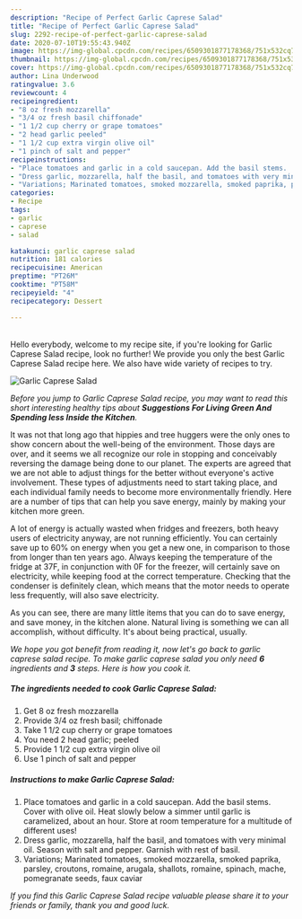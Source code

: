```yaml
---
description: "Recipe of Perfect Garlic Caprese Salad"
title: "Recipe of Perfect Garlic Caprese Salad"
slug: 2292-recipe-of-perfect-garlic-caprese-salad
date: 2020-07-10T19:55:43.940Z
image: https://img-global.cpcdn.com/recipes/6509301877178368/751x532cq70/garlic-caprese-salad-recipe-main-photo.jpg
thumbnail: https://img-global.cpcdn.com/recipes/6509301877178368/751x532cq70/garlic-caprese-salad-recipe-main-photo.jpg
cover: https://img-global.cpcdn.com/recipes/6509301877178368/751x532cq70/garlic-caprese-salad-recipe-main-photo.jpg
author: Lina Underwood
ratingvalue: 3.6
reviewcount: 4
recipeingredient:
- "8 oz fresh mozzarella"
- "3/4 oz fresh basil chiffonade"
- "1 1/2 cup cherry or grape tomatoes"
- "2 head garlic peeled"
- "1 1/2 cup extra virgin olive oil"
- "1 pinch of salt and pepper"
recipeinstructions:
- "Place tomatoes and garlic in a cold saucepan. Add the basil stems.  Cover with olive oil. Heat slowly below a simmer until garlic is caramelized, about an hour. Store at room temperature for a multitude of different uses!"
- "Dress garlic, mozzarella, half the basil, and tomatoes with very minimal oil. Season with salt and pepper. Garnish with rest of basil."
- "Variations; Marinated tomatoes, smoked mozzarella, smoked paprika, parsley, croutons, romaine, arugala, shallots, romaine, spinach, mache, pomegranate seeds, faux caviar"
categories:
- Recipe
tags:
- garlic
- caprese
- salad

katakunci: garlic caprese salad 
nutrition: 181 calories
recipecuisine: American
preptime: "PT26M"
cooktime: "PT58M"
recipeyield: "4"
recipecategory: Dessert

---
```

<br>
Hello everybody, welcome to my recipe site, if you're looking for Garlic Caprese Salad recipe, look no further! We provide you only the best Garlic Caprese Salad recipe here. We also have wide variety of recipes to try.
<br>


![Garlic Caprese Salad](https://img-global.cpcdn.com/recipes/6509301877178368/751x532cq70/garlic-caprese-salad-recipe-main-photo.jpg)

<i>Before you jump to Garlic Caprese Salad recipe, you may want to read this short interesting healthy tips about 
<strong>Suggestions For Living Green And Spending less Inside the Kitchen</strong>.</i>
</br>

It was not that long ago that hippies and tree huggers were the only ones to show concern about the well-being of the environment. Those days are over, and it seems we all recognize our role in stopping and conceivably reversing the damage being done to our planet. The experts are agreed that we are not able to adjust things for the better without everyone's active involvement. These types of adjustments need to start taking place, and each individual family needs to become more environmentally friendly. Here are a number of tips that can help you save energy, mainly by making your kitchen more green.

A lot of energy is actually wasted when fridges and freezers, both heavy users of electricity anyway, are not running efficiently. You can certainly save up to 60% on energy when you get a new one, in comparison to those from longer than ten years ago. Always keeping the temperature of the fridge at 37F, in conjunction with 0F for the freezer, will certainly save on electricity, while keeping food at the correct temperature. Checking that the condenser is definitely clean, which means that the motor needs to operate less frequently, will also save electricity.

As you can see, there are many little items that you can do to save energy, and save money, in the kitchen alone. Natural living is something we can all accomplish, without difficulty. It's about being practical, usually.


<i>We hope you got benefit from reading it, now let's go back to garlic caprese salad recipe. To make garlic caprese salad you only need <strong>6</strong> ingredients and <strong>3</strong> steps. Here is how you cook it.
</i>

##### The ingredients needed to cook Garlic Caprese Salad:

1. Get 8 oz fresh mozzarella
1. Provide 3/4 oz fresh basil; chiffonade
1. Take 1 1/2 cup cherry or grape tomatoes
1. You need 2 head garlic; peeled
1. Provide 1 1/2 cup extra virgin olive oil
1. Use 1 pinch of salt and pepper


##### Instructions to make Garlic Caprese Salad:

1. Place tomatoes and garlic in a cold saucepan. Add the basil stems.  Cover with olive oil. Heat slowly below a simmer until garlic is caramelized, about an hour. Store at room temperature for a multitude of different uses!
1. Dress garlic, mozzarella, half the basil, and tomatoes with very minimal oil. Season with salt and pepper. Garnish with rest of basil.
1. Variations; Marinated tomatoes, smoked mozzarella, smoked paprika, parsley, croutons, romaine, arugala, shallots, romaine, spinach, mache, pomegranate seeds, faux caviar


<i>If you find this Garlic Caprese Salad recipe valuable please share it to your friends or family, thank you and good luck.</i>

